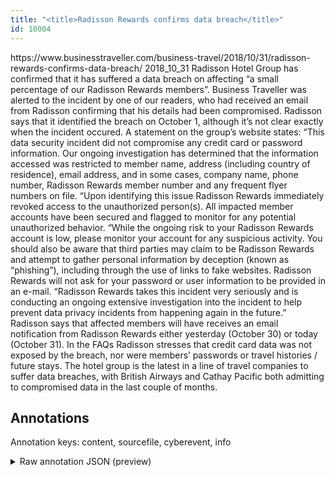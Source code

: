 ```yaml
---
title: "<title>Radisson Rewards confirms data breach</title>"
id: 10004
---
```


<title>Radisson Rewards confirms data breach</title>
<source> https://www.businesstraveller.com/business-travel/2018/10/31/radisson-rewards-confirms-data-breach/ </source>
<date> 2018_10_31 </date>
<text>
Radisson Hotel Group has confirmed that it has suffered a data breach on affecting “a small percentage of our Radisson Rewards members”.
Business Traveller was alerted to the incident by one of our readers, who had received an email from Radisson confirming that his details had been compromised.
Radisson says that it identified the breach on October 1, although it’s not clear exactly when the incident occured.
A statement on the group’s website states:
“This data security incident did not compromise any credit card or password information. Our ongoing investigation has determined that the information accessed was restricted to member name, address (including country of residence), email address, and in some cases, company name, phone number, Radisson Rewards member number and any frequent flyer numbers on file.
“Upon identifying this issue Radisson Rewards immediately revoked access to the unauthorized person(s). All impacted member accounts have been secured and flagged to monitor for any potential unauthorized behavior.
“While the ongoing risk to your Radisson Rewards account is low, please monitor your account for any suspicious activity. You should also be aware that third parties may claim to be Radisson Rewards and attempt to gather personal information by deception (known as “phishing”), including through the use of links to fake websites. Radisson Rewards will not ask for your password or user information to be provided in an e-mail.
“Radisson Rewards takes this incident very seriously and is conducting an ongoing extensive investigation into the incident to help prevent data privacy incidents from happening again in the future.”
Radisson says that affected members will have receives an email notification from Radisson Rewards either yesterday (October 30) or today (October 31).
In the FAQs Radisson stresses that credit card data was not exposed by the breach, nor were members’ passwords or travel histories / future stays.
The hotel group is the latest in a line of travel companies to suffer data breaches, with British Airways and Cathay Pacific both admitting to compromised data in the last couple of months.
</text>



## Annotations

Annotation keys: content, sourcefile, cyberevent, info

<details>
<summary>Raw annotation JSON (preview)</summary>

```json
{
  "content": "Radisson Hotel Group has confirmed that it has suffered a data breach on affecting \u201ca small percentage of our Radisson Rewards members\u201d. Business Traveller was alerted to the incident by one of our readers, who had received an email from Radisson confirming that his details had been compromised. Radisson says that it identified the breach on October 1, although it\u2019s not clear exactly when the incident occured. A statement on the group\u2019s website states: \u201cThis data security incident did not compromise any credit card or password information. Our ongoing investigation has determined that the information accessed was restricted to member name, address (including country of residence), email address, and in some cases, company name, phone number, Radisson Rewards member number and any frequent flyer numbers on file. \u201cUpon identifying this issue Radisson Rewards immediately revoked access to the unauthorized person(s). All impacted member accounts have been secured and flagged to monitor for any potential unauthorized behavior. \u201cWhile the ongoing risk to your Radisson Rewards account is low, please monitor your account for any suspicious activity. You should also be aware that third parties may claim to be Radisson Rewards and attempt to gather personal information by deception (known as \u201cphishing\u201d), including through the use of links to fake websites. Radisson Rewards will not ask for your password or user information to be provided in an e-mail. \u201cRadisson Rewards takes this incident very seriously and is conducting an ongoing extensive investigation into the incident to help prevent data privacy incidents from happening again in the future.\u201d Radisson says that affected members will have receives an email notification from Radisson Rewards either yesterday (October 30) or today (October 31). In the FAQs Radisson stresses that credit card data was not exposed by the breach, nor were members\u2019 passwords or travel histories / future stays. The hotel group is the latest in a line of travel companies to suffer data breaches, with British Airways and Cathay Pacific both admitting to compromised data in the last couple of months.",
  "sourcefile": "10004.txt",
  "cyberevent": {
    "hopper": [
      {
        "index": 0,
        "relation": "Same",
        "events": [
          {
            "index": "E1",
            "type": "Attack",
            "realis": "Actual",
            "nugget": {
              "startOffset": 56,
              "index": "T1",
              "endOffset": 69,
              "text": "a data breach"
            },
            "argument": [
              {
                "index": "T4",
                "external_reference": {
                  "dbpediaURI": "http://dbpedia.org/resource/Radisson_Hotels",
                  "wikidataid": "Q1751979"
                },
                "endOffset": 20,
                "role": {
                  "type": "Victim"
                },
                "text": "Radisson Hotel Group",
                "startOffset": 0,
                "type": "Organization"
              },
              {
                "index": "T3",
                "external_reference": {
                  "wikidataid": "Q38"
                },
                "endOffset": 42,
                "role": {
                  "type": "Victim"
                },
                "text": "it",
                "startOffset": 40,
                "type": "Organization"
              },
              {
                "index": "T2",
                "text": "Radisson Rewards members",
                "endOffset": 134,
                "role": {
                  "type": "Victim"
                },
                "startOffset": 110,
                "type": "Person"
              }
            ],
            "subtype": "Databreach"
          },
          {
            "index": "E2",
            "type": "Attack",
            "realis": "Actual",
           
```
</details>
